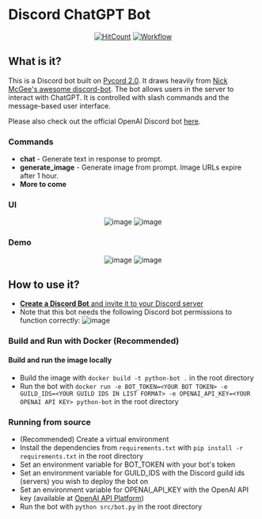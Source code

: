 # Discord ChatGPT Bot

<div align="center">

[![HitCount](https://hits.dwyl.com/jdmsharpe/discord-chatgpt.svg?style=flat-square)](http://hits.dwyl.com/jdmsharpe/discord-chatgpt)
<a href="https://hub.docker.com/r/jsgreen152/discord-chatgpt" target="_blank" rel="noopener noreferrer">![Workflow](https://github.com/jdmsharpe/discord-chatgpt/actions/workflows/main.yml/badge.svg)</a>
  
</div>

## What is it?
This is a Discord bot built on [Pycord 2.0](https://github.com/Pycord-Development/pycord). It draws heavily from [Nick McGee's awesome discord-bot](https://github.com/Nick-McGee/discord-bot). The bot allows users in the server to interact with ChatGPT. It is controlled with slash commands and the message-based user interface.

Please also check out the official OpenAI Discord bot [here](https://github.com/openai/gpt-discord-bot/tree/main).

### Commands
+ **chat** - Generate text in response to prompt.
+ **generate_image** - Generate image from prompt. Image URLs expire after 1 hour.
+ **More to come**

### UI

<div align="center">

![image](https://github.com/jdmsharpe/discord-chatgpt/assets/55511821/20d6af48-699c-40e7-be62-d62f1256744e)
![image](https://github.com/jdmsharpe/discord-chatgpt/assets/55511821/96baf673-5a58-4197-b413-bd6ebf9f1394)

</div>

### Demo

<div align="center">

![image](https://github.com/jdmsharpe/discord-chatgpt/assets/55511821/563968fe-caeb-4a0f-bd27-625839c251c7)
![image](https://github.com/jdmsharpe/discord-chatgpt/assets/55511821/d5e0758e-f9d5-4ca6-bdb4-bea33c5065a3)

</div>

## How to use it?
+ <a href="https://docs.pycord.dev/en/master/discord.html#:~:text=Make%20sure%20you're%20logged%20on%20to%20the%20Discord%20website.&text=Click%20on%20the%20%E2%80%9CNew%20Application,and%20clicking%20%E2%80%9CAdd%20Bot%E2%80%9D.">**Create a Discord Bot** and invite it to your Discord server</a>
+ Note that this bot needs the following Discord bot permissions to function correctly: ![image](https://github.com/jdmsharpe/discord-chatgpt/assets/55511821/92645355-827e-46a1-9140-cd56898e09c2)

### Build and Run with Docker (Recommended)
#### Build and run the image locally
+ Build the image with `docker build -t python-bot .` in the root directory
+ Run the bot with `docker run -e BOT_TOKEN=<YOUR BOT TOKEN> -e GUILD_IDS=<YOUR GUILD IDS IN LIST FORMAT> -e OPENAI_API_KEY=<YOUR OPENAI API KEY> python-bot` in the root directory

### Running from source
+ (Recommended) Create a virtual environment
+ Install the dependencies from `requirements.txt` with `pip install -r requirements.txt` in the root directory
+ Set an environment variable for BOT_TOKEN with your bot's token
+ Set an environment variable for GUILD_IDS with the Discord guild ids (servers) you wish to deploy the bot on
+ Set an environment variable for OPENAI_API_KEY with the OpenAI API key (available at <a href="https://platform.openai.com/api-keys">OpenAI API Platform</a>)
+ Run the bot with `python src/bot.py` in the root directory
